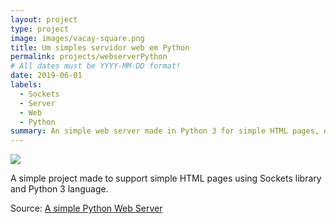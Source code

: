 ```yaml
---
layout: project
type: project
image: images/vacay-square.png
title: Um simples servidor web em Python
permalink: projects/webserverPython
# All dates must be YYYY-MM-DD format!
date: 2019-06-01
labels:
  - Sockets
  - Server
  - Web
  - Python
summary: An simple web server made in Python 3 for simple HTML pages, does not support media.
---
```


<img class="ui medium right floated rounded image" src="../images/vacay-home-page.png">

A simple project made to support simple HTML pages using Sockets library and Python 3 language. 
 
Source: <a href="https://github.com/Diolante/Servidor-Web-Simples-em-Python"><i class="large github icon"></i>A simple Python Web Server</a>
